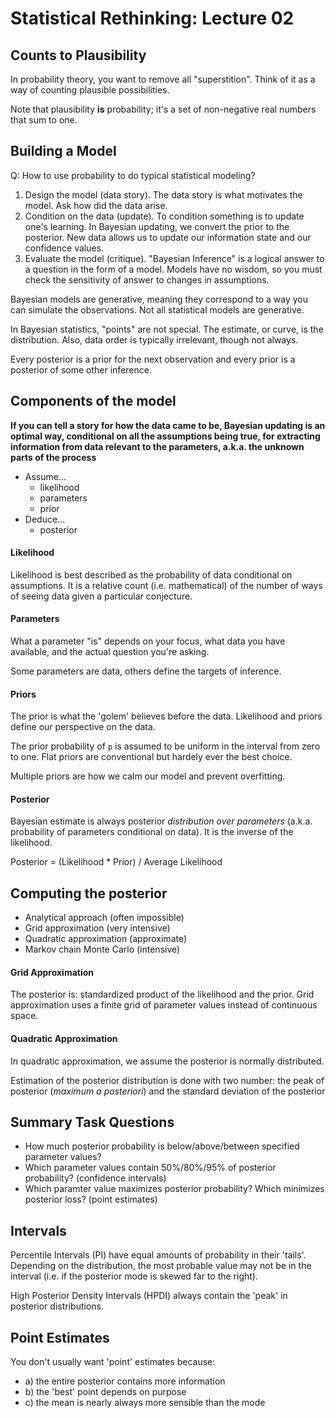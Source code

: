 # Statistical Rethinking: Lecture 02

## Counts to Plausibility

In probability theory, you want to remove all "superstition". Think of it as a way of counting plausible possibilities.

Note that plausibility **is** probability; it's a set of non-negative real numbers that sum to one.

## Building a Model

Q: How to use probability to do typical statistical modeling?

1. Design the model (data story). The data story is what motivates the model. Ask how did the data arise.
2. Condition on the data (update). To condition something is to update one's learning. In Bayesian updating, we convert the prior to the posterior. New data allows us to update our information state and our confidence values.
3. Evaluate the model (critique). "Bayesian Inference" is a logical answer to a question in the form of a model. Models have no wisdom, so you must check the sensitivity of answer to changes in assumptions.

Bayesian models are generative, meaning they correspond to a way you can simulate the observations. Not all statistical models are generative.

In Bayesian statistics, "points" are not special. The estimate, or curve, is the distribution. Also, data order is typically irrelevant, though not always.

Every posterior is a prior for the next observation and every prior is a posterior of some other inference.

## Components of the model

**If you can tell a story for how the data came to be, Bayesian updating is an optimal way, conditional on all the assumptions being true, for extracting information from data relevant to the parameters, a.k.a. the unknown parts of the process**

* Assume...
  * likelihood
  * parameters
  * prior
* Deduce...
  * posterior

#### Likelihood

Likelihood is best described as the probability of data conditional on assumptions. It is a relative count (i.e. mathematical) of the number of ways of seeing data given a particular conjecture.

#### Parameters

What a parameter "is" depends on your focus, what data you have available, and the actual question you're asking.

Some parameters are data, others define the targets of inference.

#### Priors

The prior is what the 'golem' believes before the data. Likelihood and priors define our perspective on the data.

The prior probability of `p` is assumed to be uniform in the interval from zero to one. Flat priors are conventional but hardely ever the best choice.

Multiple priors are how we calm our model and prevent overfitting.

#### Posterior

Bayesian estimate is always posterior *distribution over parameters* (a.k.a. probability of parameters conditional on data). It is the inverse of the likelihood.

Posterior = (Likelihood * Prior) / Average Likelihood

## Computing the posterior

* Analytical approach (often impossible)
* Grid approximation (very intensive)
* Quadratic approximation (approximate)
* Markov chain Monte Carlo (intensive)

#### Grid Approximation

The posterior is: standardized product of the likelihood and the prior. Grid approximation uses a finite grid of parameter values instead of continuous space.

#### Quadratic Approximation

In quadratic approximation, we assume the posterior is normally distributed.

Estimation of the posterior distribution is done with two number: the peak of posterior (*maximum a posteriori*) and the standard deviation of the posterior

## Summary Task Questions

* How much posterior probability is below/above/between specified parameter values?
* Which parameter values contain 50%/80%/95% of posterior probability? (confidence intervals)
* Which paramter value maximizes posterior probability? Which minimizes posterior loss? (point estimates)

## Intervals

Percentile Intervals (PI) have equal amounts of probability in their 'tails'. Depending on the distribution, the most probable value may not be in the interval (i.e. if the posterior mode is skewed far to the right).

High Posterior Density Intervals (HPDI) always contain the 'peak' in posterior distributions.

## Point Estimates

You don't usually want 'point' estimates because:

* a) the entire posterior contains more information
* b) the 'best' point depends on purpose
* c) the mean is nearly always more sensible than the mode